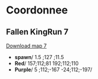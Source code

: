 # Coordonnee

## Fallen KingRun 7
[Download map 7](https://www.mediafire.com/file/61tkzj2hwawpddy/Fallen_KingRun_7.zip/file)

+ **spawn**/
1.5 ;127 ;11.5
+ **Red**/
157;112;81
192;112;110
+ **Purple**/
5 ;112;-167
-24;112;-197/
